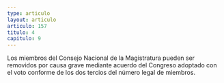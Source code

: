 ```yaml
---
type: articulo
layout: articulo
articulo: 157
titulo: 4
capitulo: 9
---
```

Los miembros del Consejo Nacional de la Magistratura pueden ser removidos por causa grave mediante acuerdo del Congreso adoptado con el voto conforme de los dos tercios del número legal de miembros.